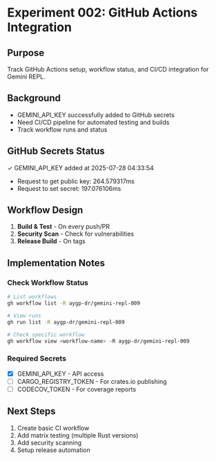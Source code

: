 # Experiment 002: GitHub Actions Integration

## Purpose
Track GitHub Actions setup, workflow status, and CI/CD integration for Gemini REPL.

## Background
- GEMINI_API_KEY successfully added to GitHub secrets
- Need CI/CD pipeline for automated testing and builds
- Track workflow runs and status

## GitHub Secrets Status
✓ GEMINI_API_KEY added at 2025-07-28 04:33:54
- Request to get public key: 264.579317ms
- Request to set secret: 197.076106ms

## Workflow Design
1. **Build & Test** - On every push/PR
2. **Security Scan** - Check for vulnerabilities
3. **Release Build** - On tags

## Implementation Notes

### Check Workflow Status
```bash
# List workflows
gh workflow list -R aygp-dr/gemini-repl-009

# View runs
gh run list -R aygp-dr/gemini-repl-009

# Check specific workflow
gh workflow view <workflow-name> -R aygp-dr/gemini-repl-009
```

### Required Secrets
- [x] GEMINI_API_KEY - API access
- [ ] CARGO_REGISTRY_TOKEN - For crates.io publishing
- [ ] CODECOV_TOKEN - For coverage reports

## Next Steps
1. Create basic CI workflow
2. Add matrix testing (multiple Rust versions)
3. Add security scanning
4. Setup release automation